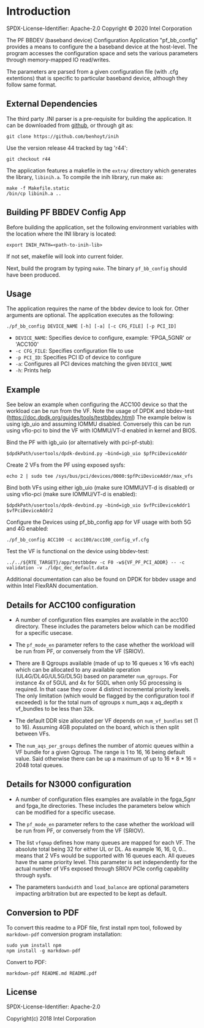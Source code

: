 # Introduction

SPDX-License-Identifier: Apache-2.0
Copyright © 2020 Intel Corporation

The PF BBDEV (baseband device) Configuration Application "pf_bb_config" provides a means to
configure the a baseband device at the host-level. The program accesses the
configuration space and sets the various parameters through memory-mapped IO
read/writes.

The parameters are parsed from a given configuration file (with .cfg extentions)
that is specific to particular baseband device, although they follow same format.

## External Dependencies

The third party .INI parser is a pre-requisite for building the application.
It can be downloaded from [github](https://github.com/benhoyt/inih), or through git as:

    git clone https://github.com/benhoyt/inih

Use the version release 44 tracked by tag 'r44':

    git checkout r44

The application features a makefile in the `extra/` directory which generates
the library, `libinih.a`.
To compile the inih library, run make as:

    make -f Makefile.static
    /bin/cp libinih.a ..

## Building  PF BBDEV Config App

Before building the application, set the following environment variables with
the location where the INI library is located:

    export INIH_PATH=<path-to-inih-lib>

If not set, makefile will look into current folder.

Next, build the program by typing `make`. The binary `pf_bb_config` should
have been produced.

## Usage

The application requires the name of the bbdev device to look for. Other
arguments are optional.
The application executes as the following:

    ./pf_bb_config DEVICE_NAME [-h] [-a] [-c CFG_FILE] [-p PCI_ID]

* `DEVICE_NAME`: Specifies device to configure, example: 'FPGA_5GNR' or 'ACC100'
* `-c CFG_FILE`: Specifies configuration file to use
* `-p PCI_ID`: Specifies PCI ID of device to configure
* `-a`: Configures all PCI devices matching the given `DEVICE_NAME`
* `-h`: Prints help

## Example

See below an example when configuring the ACC100 device so that the workload can be run from the VF.
Note the usage of DPDK and bbdev-test (https://doc.dpdk.org/guides/tools/testbbdev.html)
The example below is using igb_uio and assuming IOMMU disabled. Conversely this can be run using vfio-pci to bind the VF with IOMMU/VT-d enabled in kernel and BIOS.

Bind the PF with igb_uio (or alternatively with pci-pf-stub):

    $dpdkPath/usertools/dpdk-devbind.py –bind=igb_uio $pfPciDeviceAddr

Create 2 VFs from the PF using exposed sysfs:

    echo 2 | sudo tee /sys/bus/pci/devices/0000:$pfPciDeviceAddr/max_vfs

Bind both VFs using either igb_uio (make sure IOMMU/VT-d is disabled) or using vfio-pci (make sure IOMMU/VT-d is enabled):

    $dpdkPath/usertools/dpdk-devbind.py –bind=igb_uio $vfPciDeviceAddr1 $vfPciDeviceAddr2

Configure the Devices using pf_bb_config app for VF usage with both 5G and 4G enabled:

    ./pf_bb_config ACC100 -c acc100/acc100_config_vf.cfg

Test the VF is functional on the device using bbdev-test:

    ../../${RTE_TARGET}/app/testbbdev -c F0 -w${VF_PF_PCI_ADDR} -- -c validation -v ./ldpc_dec_default.data

Additional documentation can also be found on DPDK for bbdev usage and within Intel FlexRAN documentation.

## Details for ACC100 configuration

* A number of configuration files examples are available in the acc100 directory. These includes the parameters below which can be modified for a specific usecase.

* The `pf_mode_en` parameter refers to the case whether the workload will be run from PF, or conversely from the VF (SRIOV).

* There are 8 Qgroups available (made of up to 16 queues x 16 vfs each) which can be allocated to any available operation
(UL4G/DL4G/UL5G/DL5G) based on parameter `num_qgroups`. For instance 4x of 5GUL and 4x for 5GDL when only 5G processing is required.
In that case they cover 4 distinct incremental priority levels.
The only limitation (which would be flagged by the configuration tool if exceeded) is for the total num of qgroups x num_aqs x aq_depth x vf_bundles to be less than 32k.

* The default DDR size allocated per VF depends on `num_vf_bundles` set (1 to 16). Assuming 4GB populated on the board, which is then split between VFs.

* The `num_aqs_per_groups` defines the number of atomic queues within a VF bundle for a given Qgroup. The range is 1 to 16, 16 being default value. Said otherwise there can be up a maximum of up to 16 * 8 * 16 = 2048 total queues.

## Details for N3000 configuration

* A number of configuration files examples are available in the fpga_5gnr and fpga_lte directories. These includes the parameters below which can be modified for a specific usecase.

* The `pf_mode_en` parameter refers to the case whether the workload will be run from PF, or conversely from the VF (SRIOV).

* The list `vfqmap` defines how many queues are mapped for each VF. The absolute total being 32 for either UL or DL. As example 16, 16, 0, 0... means that 2 VFs would be supported with 16 queues each. All queues have the same priority level. This parameter is set independently for the actual number of VFs exposed through SRIOV PCIe config capability through sysfs.

* The parameters `bandwidth` and `load_balance` are optional parameters impacting arbitration but are expected to be kept as default.

## Conversion to PDF

To convert this readme to a PDF file, first install npm tool, followed by
`markdown-pdf` conversion program installation:

    sudo yum install npm
    npm install -g markdown-pdf

Convert to PDF:

    markdown-pdf README.md README.pdf

## License
SPDX-License-Identifier: Apache-2.0

Copyright(c) 2018 Intel Corporation
